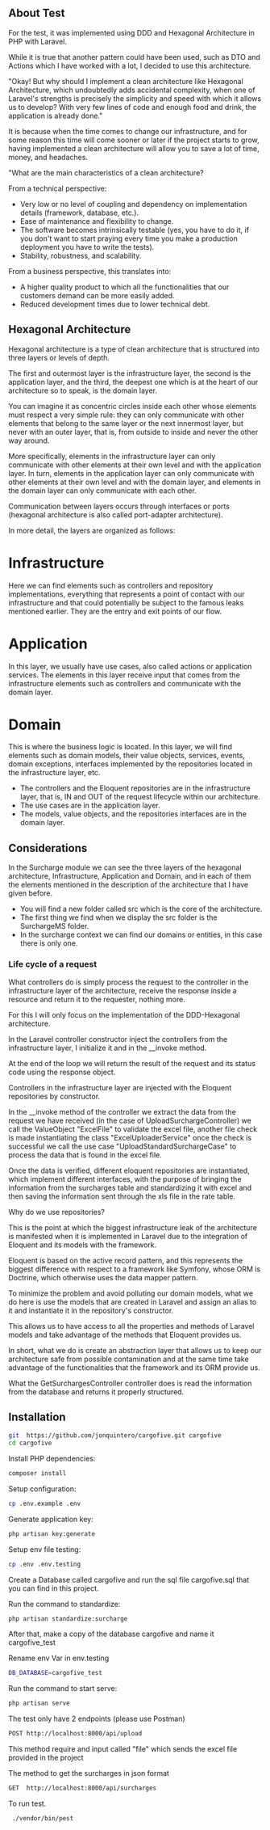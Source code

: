 ## About Test

For the test, it was implemented using DDD and Hexagonal Architecture in PHP with Laravel.

While it is true that another pattern could have been used, such as DTO and Actions which I have worked with a lot, I decided to use this architecture.

"Okay! But why should I implement a clean architecture like Hexagonal Architecture, which undoubtedly adds accidental complexity, when one of Laravel's strengths is precisely the simplicity and speed with which it allows us to develop? With very few lines of code and enough food and drink, the application is already done."

It is because when the time comes to change our infrastructure, and for some reason this time will come sooner or later if the project starts to grow, having implemented a clean architecture will allow you to save a lot of time, money, and headaches.

"What are the main characteristics of a clean architecture?

From a technical perspective:


- Very low or no level of coupling and dependency on implementation details (framework, database, etc.).
- Ease of maintenance and flexibility to change.
- The software becomes intrinsically testable (yes, you have to do it, if you don't want to start praying every time you make a production deployment you have to write the tests).
- Stability, robustness, and scalability.

From a business perspective, this translates into:

- A higher quality product to which all the functionalities that our customers demand can be more easily added.
- Reduced development times due to lower technical debt.

## Hexagonal Architecture

Hexagonal architecture is a type of clean architecture that is structured into three layers or levels of depth.

The first and outermost layer is the infrastructure layer, the second is the application layer, and the third, the deepest one which is at the heart of our architecture so to speak, is the domain layer.

You can imagine it as concentric circles inside each other whose elements must respect a very simple rule: they can only communicate with other elements that belong to the same layer or the next innermost layer, but never with an outer layer, that is, from outside to inside and never the other way around.

More specifically, elements in the infrastructure layer can only communicate with other elements at their own level and with the application layer. In turn, elements in the application layer can only communicate with other elements at their own level and with the domain layer, and elements in the domain layer can only communicate with each other.

Communication between layers occurs through interfaces or ports (hexagonal architecture is also called port-adapter architecture).

In more detail, the layers are organized as follows:

# Infrastructure

Here we can find elements such as controllers and repository implementations, everything that represents a point of contact with our infrastructure and that could potentially be subject to the famous leaks mentioned earlier. They are the entry and exit points of our flow.

# Application

In this layer, we usually have use cases, also called actions or application services. The elements in this layer receive input that comes from the infrastructure elements such as controllers and communicate with the domain layer.

# Domain

This is where the business logic is located. In this layer, we will find elements such as domain models, their value objects, services, events, domain exceptions, interfaces implemented by the repositories located in the infrastructure layer, etc.

- The controllers and the Eloquent repositories are in the infrastructure layer, that is, IN and OUT of the request lifecycle within our architecture.
- The use cases are in the application layer.
- The models, value objects, and the repositories interfaces are in the domain layer.

## Considerations

In the Surcharge  module we can see the three layers of the hexagonal architecture, Infrastructure, Application and Domain, and in each of them the elements mentioned in the description of the architecture that I have given before.

- You will find a new folder called src which is the core of the architecture.
- The first thing we find when we display the src folder is the SurchargeMS folder.
- In the surcharge context we can find our domains or entities, in this case there is only one.


### Life cycle of a request

What controllers do is simply process the request to the controller in the infrastructure layer of the architecture, receive the response inside a resource and return it to the requester, nothing more.

For this I will only focus on the implementation of the DDD-Hexagonal architecture.

In the Laravel controller constructor  inject the controllers from the infrastructure layer, I initialize it and in the __invoke method.

At the end of the loop we will return the result of the request and its status code using the response object.

Controllers in the infrastructure layer are injected with the Eloquent repositories by constructor.

In the __invoke method of the controller we extract the data from the request we have received (in the case of UploadSurchargeController) we call the ValueObject "ExcelFile" to validate the excel file, another file check is made instantiating the class "ExcelUploaderService" once the check is successful we call the use case "UploadStandardSurchargeCase" to process the data that is found in the excel file.

Once the data is verified, different eloquent repositories are instantiated, which implement different interfaces, with the purpose of bringing the information from the surcharges table and standardizing it with excel and then saving the information sent through the xls file in the rate table.

Why do we use repositories?

This is the point at which the biggest infrastructure leak of the architecture is manifested when it is implemented in Laravel due to the integration of Eloquent and its models with the framework.

Eloquent is based on the active record pattern, and this represents the biggest difference with respect to a framework like Symfony, whose ORM is Doctrine, which otherwise uses the data mapper pattern.

To minimize the problem and avoid polluting our domain models, what we do here is use the models that are created in Laravel and assign an alias to it and instantiate it in the repository's constructor.

This allows us to have access to all the properties and methods of Laravel models and take advantage of the methods that Eloquent provides us.

In short, what we do is create an abstraction layer that allows us to keep our architecture safe from possible contamination and at the same time take advantage of the functionalities that the framework and its ORM provide us.

What the GetSurchargesController controller does is read the information from the database and returns it properly structured.

## Installation
```sh
git  https://github.com/jonquintero/cargofive.git cargofive
cd cargofive
```

Install PHP dependencies:

```sh
composer install
```

Setup configuration:

```sh
cp .env.example .env
```
Generate application key:

```sh
php artisan key:generate
```
Setup env file testing:

```sh
cp .env .env.testing
```


Create a Database called cargofive and run the sql file  cargofive.sql that you can find in this project.

Run the command to standardize: 

```sh
php artisan standardize:surcharge
```

After that, make a copy of the database cargofive and name it cargofive_test

Rename env Var in env.testing
```sh
DB_DATABASE=cargofive_test
```

Run the command to start serve:

```sh
php artisan serve
```
The test only have 2 endpoints (please use Postman)
```sh
POST http://localhost:8000/api/upload
```
This method require and input called "file" which sends the excel file provided in the project

The method to get the surcharges in json format
```sh
GET  http://localhost:8000/api/surcharges
```

To run test.
```sh
 ./vendor/bin/pest
```



